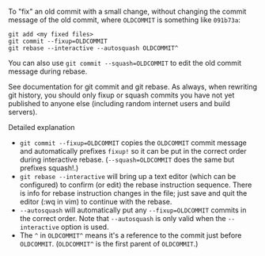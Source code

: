 To "fix" an old commit with a small change, without changing the commit message of the old commit, where `OLDCOMMIT` is something like `091b73a`:

```
git add <my fixed files>
git commit --fixup=OLDCOMMIT
git rebase --interactive --autosquash OLDCOMMIT^
```

You can also use `git commit --squash=OLDCOMMIT` to edit the old commit message during rebase.

See documentation for git commit and git rebase. As always, when rewriting git history, you should only fixup or squash commits you have not yet published to anyone else (including random internet users and build servers).

Detailed explanation
* `git commit --fixup=OLDCOMMIT` copies the `OLDCOMMIT` commit message and automatically prefixes `fixup!` so it can be put in the correct order during interactive rebase. (`--squash=OLDCOMMIT` does the same but prefixes squash!.)
* `git rebase --interactive` will bring up a text editor (which can be configured) to confirm (or edit) the rebase instruction sequence. There is info for rebase instruction changes in the file; just save and quit the editor (:wq in vim) to continue with the rebase.
* `--autosquash` will automatically put any `--fixup=OLDCOMMIT` commits in the correct order. Note that `--autosquash` is only valid when the `--interactive` option is used.
* The `^` in `OLDCOMMIT^` means it's a reference to the commit just before `OLDCOMMIT`. (`OLDCOMMIT^` is the first parent of `OLDCOMMIT`.)
